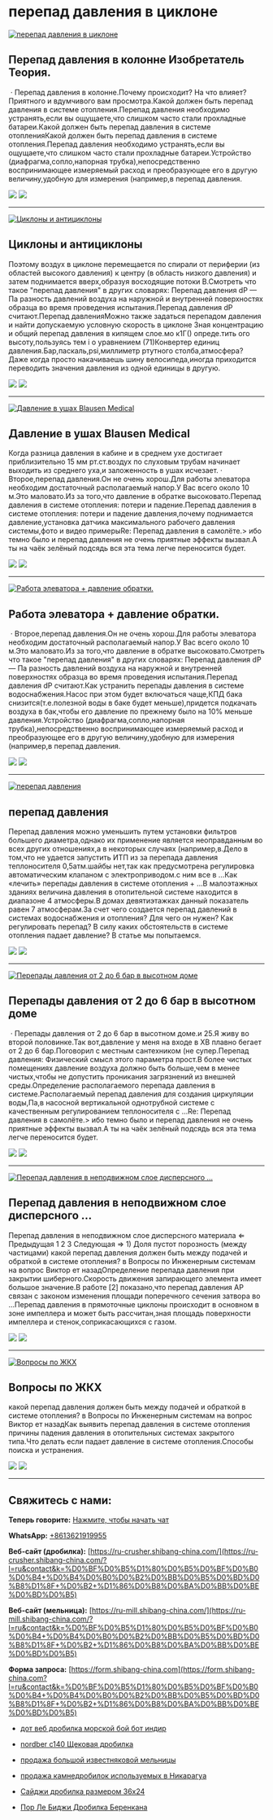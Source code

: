 # перепад давления в циклоне

<a href="https://swt.shibang-china.com/?l=ru&img&k=%D0%BF%D0%B5%D1%80%D0%B5%D0%BF%D0%B0%D0%B4+%D0%B4%D0%B0%D0%B2%D0%BB%D0%B5%D0%BD%D0%B8%D1%8F+%D0%B2+%D1%86%D0%B8%D0%BA%D0%BB%D0%BE%D0%BD%D0%B5" target="_blank">![перепад давления в циклоне](http://static.shibang-china.com/all-800x300/1407.jpg)</a>

## Перепад давления в колонне Изобретатель Теория.
&nbsp;&#0183;&#32;Перепад давления в колонне.Почему происходит? На что влияет? Приятного и вдумчивого вам просмотра.Какой должен быть перепад давления в системе отопления.Перепад давления необходимо устранять,если вы ощущаете,что слишком часто стали прохладные батареи.Какой должен быть перепад давления в системе отопленияКакой должен быть перепад давления в системе отопления.Перепад давления необходимо устранять,если вы ощущаете,что слишком часто стали прохладные батареи.Устройство (диафрагма,сопло,напорная трубка),непосредственно воспринимающее измеряемый расход и преобразующее его в другую величину,удобную для измерения (например,в перепад давления.


<a href="https://whatsapp.shibangsoft.com/WhatsApp.php" target="_blank" title="WhatsApp">![](http://static.shibang-china.com/icon/whatsapp.png)</a> <a href="https://swt.shibang-china.com/?l=ru&icon&k=%D0%BF%D0%B5%D1%80%D0%B5%D0%BF%D0%B0%D0%B4+%D0%B4%D0%B0%D0%B2%D0%BB%D0%B5%D0%BD%D0%B8%D1%8F+%D0%B2+%D1%86%D0%B8%D0%BA%D0%BB%D0%BE%D0%BD%D0%B5" target="_blank">![](http://static.shibang-china.com/icon/chat-ru.png)</a>

---

<a href="https://swt.shibang-china.com/?l=ru&img&k=%D0%BF%D0%B5%D1%80%D0%B5%D0%BF%D0%B0%D0%B4+%D0%B4%D0%B0%D0%B2%D0%BB%D0%B5%D0%BD%D0%B8%D1%8F+%D0%B2+%D1%86%D0%B8%D0%BA%D0%BB%D0%BE%D0%BD%D0%B5" target="_blank">![Циклоны и антициклоны](http://static.shibang-china.com/all-800x300/483.jpg)</a>

## Циклоны и антициклоны
Поэтому воздух в циклоне перемещается по спирали от периферии (из областей высокого давления) к центру (в область низкого давления) и затем поднимается вверх,образуя восходящие потоки В.Смотреть что такое &quot;перепад давления&quot; в других словарях: Перепад давления dР — Па разность давлений воздуха на наружной и внутренней поверхностях образца во время проведения испытания.Перепад давления dР считают.Перепад давленияМожно также задаться перепадом давления и найти допускаемую условную скорость в циклоне Зная концентрацию и общий перепад давления в кипящем слое.мо к1Г() опреде.тить ого высоту,пользуясь тем i o уравнением (71)Конвертер единиц давления.Бар,паскаль,psi,миллиметр ртутного столба,атмосфера? Даже когда просто накачиваешь шину велосипеда,иногда приходится переводить значения давления из одной единицы в другую.


<a href="https://whatsapp.shibangsoft.com/WhatsApp.php" target="_blank" title="WhatsApp">![](http://static.shibang-china.com/icon/whatsapp.png)</a> <a href="https://swt.shibang-china.com/?l=ru&icon&k=%D0%BF%D0%B5%D1%80%D0%B5%D0%BF%D0%B0%D0%B4+%D0%B4%D0%B0%D0%B2%D0%BB%D0%B5%D0%BD%D0%B8%D1%8F+%D0%B2+%D1%86%D0%B8%D0%BA%D0%BB%D0%BE%D0%BD%D0%B5" target="_blank">![](http://static.shibang-china.com/icon/chat-ru.png)</a>

---

<a href="https://swt.shibang-china.com/?l=ru&img&k=%D0%BF%D0%B5%D1%80%D0%B5%D0%BF%D0%B0%D0%B4+%D0%B4%D0%B0%D0%B2%D0%BB%D0%B5%D0%BD%D0%B8%D1%8F+%D0%B2+%D1%86%D0%B8%D0%BA%D0%BB%D0%BE%D0%BD%D0%B5" target="_blank">![Давление в ушах Blausen Medical](http://static.shibang-china.com/all-800x300/200.jpg)</a>

## Давление в ушах Blausen Medical
Когда разница давления в кабине и в среднем ухе достигает приблизительно 15 мм рт.ст.воздух по слуховым трубам начинает выходить из среднего уха,и заложенность в ушах исчезает.&nbsp;&#0183;&#32;Второе,перепад давления.Он не очень хорош.Для работы элеватора необходим достаточный располагаемый напор.У Вас всего около 10 м.Это маловато.Из за того,что давление в обратке высоковато.Перепад давления в системе отопления: потери и падение.Перепад давления в системе отопления: потери и падение давления,почему поднимается давление,установка датчика максимального рабочего давления системы,фото и видео примерыRe: Перепад давления в самолёте.&gt; ибо темно было и перепад давления не очень приятные эффекты вызвал.А ты на чаёк зелёный подсядь вся эта тема легче переносится будет.


<a href="https://whatsapp.shibangsoft.com/WhatsApp.php" target="_blank" title="WhatsApp">![](http://static.shibang-china.com/icon/whatsapp.png)</a> <a href="https://swt.shibang-china.com/?l=ru&icon&k=%D0%BF%D0%B5%D1%80%D0%B5%D0%BF%D0%B0%D0%B4+%D0%B4%D0%B0%D0%B2%D0%BB%D0%B5%D0%BD%D0%B8%D1%8F+%D0%B2+%D1%86%D0%B8%D0%BA%D0%BB%D0%BE%D0%BD%D0%B5" target="_blank">![](http://static.shibang-china.com/icon/chat-ru.png)</a>

---

<a href="https://swt.shibang-china.com/?l=ru&img&k=%D0%BF%D0%B5%D1%80%D0%B5%D0%BF%D0%B0%D0%B4+%D0%B4%D0%B0%D0%B2%D0%BB%D0%B5%D0%BD%D0%B8%D1%8F+%D0%B2+%D1%86%D0%B8%D0%BA%D0%BB%D0%BE%D0%BD%D0%B5" target="_blank">![Работа элеватора + давление обратки.](http://static.shibang-china.com/all-800x300/572.jpg)</a>

## Работа элеватора + давление обратки.
&nbsp;&#0183;&#32;Второе,перепад давления.Он не очень хорош.Для работы элеватора необходим достаточный располагаемый напор.У Вас всего около 10 м.Это маловато.Из за того,что давление в обратке высоковато.Смотреть что такое &quot;перепад давления&quot; в других словарях: Перепад давления dР — Па разность давлений воздуха на наружной и внутренней поверхностях образца во время проведения испытания.Перепад давления dР считают.Как устранить перепады давления в системе водоснабжения.Насос при этом будет включаться чаще,КПД бака снизится(т.е.полезной воды в баке будет меньше),придется подкачать воздуха в бак,чтобы его давление по прежнему было на 10% меньше давления.Устройство (диафрагма,сопло,напорная трубка),непосредственно воспринимающее измеряемый расход и преобразующее его в другую величину,удобную для измерения (например,в перепад давления.


<a href="https://whatsapp.shibangsoft.com/WhatsApp.php" target="_blank" title="WhatsApp">![](http://static.shibang-china.com/icon/whatsapp.png)</a> <a href="https://swt.shibang-china.com/?l=ru&icon&k=%D0%BF%D0%B5%D1%80%D0%B5%D0%BF%D0%B0%D0%B4+%D0%B4%D0%B0%D0%B2%D0%BB%D0%B5%D0%BD%D0%B8%D1%8F+%D0%B2+%D1%86%D0%B8%D0%BA%D0%BB%D0%BE%D0%BD%D0%B5" target="_blank">![](http://static.shibang-china.com/icon/chat-ru.png)</a>

---

<a href="https://swt.shibang-china.com/?l=ru&img&k=%D0%BF%D0%B5%D1%80%D0%B5%D0%BF%D0%B0%D0%B4+%D0%B4%D0%B0%D0%B2%D0%BB%D0%B5%D0%BD%D0%B8%D1%8F+%D0%B2+%D1%86%D0%B8%D0%BA%D0%BB%D0%BE%D0%BD%D0%B5" target="_blank">![перепад давления](http://static.shibang-china.com/all-800x300/1055.jpg)</a>

## перепад давления
Перепад давления можно уменьшить путем установки фильтров большего диаметра,однако их применение является неоправданным во всех других отношениях,а в некоторых случаях (например,в.Дело в том,что не удается запустить ИТП из за перепада давления теплоносителя 0,5атм.шайбы нет,так как предусмотрена регулировка автоматическим клапаном с электроприводом.с ним все в …Как &#171;лечить&#187; перепады давления в системе отопления + …В малоэтажных зданиях величина давления в отопительной системе находится в диапазоне 4 атмосферы.В домах девятиэтажках данный показатель равен 7 атмосферам.За счет чего создается перепад давлений в системах водоснабжения и отопления? Для чего он нужен? Как регулировать перепад? В силу каких обстоятельств в системе отопления падает давление? В статье мы попытаемся.


<a href="https://whatsapp.shibangsoft.com/WhatsApp.php" target="_blank" title="WhatsApp">![](http://static.shibang-china.com/icon/whatsapp.png)</a> <a href="https://swt.shibang-china.com/?l=ru&icon&k=%D0%BF%D0%B5%D1%80%D0%B5%D0%BF%D0%B0%D0%B4+%D0%B4%D0%B0%D0%B2%D0%BB%D0%B5%D0%BD%D0%B8%D1%8F+%D0%B2+%D1%86%D0%B8%D0%BA%D0%BB%D0%BE%D0%BD%D0%B5" target="_blank">![](http://static.shibang-china.com/icon/chat-ru.png)</a>

---

<a href="https://swt.shibang-china.com/?l=ru&img&k=%D0%BF%D0%B5%D1%80%D0%B5%D0%BF%D0%B0%D0%B4+%D0%B4%D0%B0%D0%B2%D0%BB%D0%B5%D0%BD%D0%B8%D1%8F+%D0%B2+%D1%86%D0%B8%D0%BA%D0%BB%D0%BE%D0%BD%D0%B5" target="_blank">![Перепады давления от 2 до 6 бар в высотном доме](http://static.shibang-china.com/all-800x300/130.jpg)</a>

## Перепады давления от 2 до 6 бар в высотном доме
&nbsp;&#0183;&#32;Перепады давления от 2 до 6 бар в высотном доме.и 25.Я живу во второй половинке.Так вот,давление у меня на входе в ХВ плавно бегает от 2 до 6 бар.Поговорил с местным сантехником (не супер.Перепад давления: Физический смысл этого параметра прост.В более чистых поме&#173;щениях давление воздуха должно быть больше,чем в менее чистых,чтобы не допустить проникания загрязнений из внешней среды.Определение располагаемого перепада давления в системе.Располагаемый перепад давления для создания циркуляции воды,Па,в насосной вертикальной однотрубной системе с качественным регулированием теплоносителя с …Re: Перепад давления в самолёте.&gt; ибо темно было и перепад давления не очень приятные эффекты вызвал.А ты на чаёк зелёный подсядь вся эта тема легче переносится будет.


<a href="https://whatsapp.shibangsoft.com/WhatsApp.php" target="_blank" title="WhatsApp">![](http://static.shibang-china.com/icon/whatsapp.png)</a> <a href="https://swt.shibang-china.com/?l=ru&icon&k=%D0%BF%D0%B5%D1%80%D0%B5%D0%BF%D0%B0%D0%B4+%D0%B4%D0%B0%D0%B2%D0%BB%D0%B5%D0%BD%D0%B8%D1%8F+%D0%B2+%D1%86%D0%B8%D0%BA%D0%BB%D0%BE%D0%BD%D0%B5" target="_blank">![](http://static.shibang-china.com/icon/chat-ru.png)</a>

---

<a href="https://swt.shibang-china.com/?l=ru&img&k=%D0%BF%D0%B5%D1%80%D0%B5%D0%BF%D0%B0%D0%B4+%D0%B4%D0%B0%D0%B2%D0%BB%D0%B5%D0%BD%D0%B8%D1%8F+%D0%B2+%D1%86%D0%B8%D0%BA%D0%BB%D0%BE%D0%BD%D0%B5" target="_blank">![Перепад давления в неподвижном слое дисперсного …](http://static.shibang-china.com/all-800x300/1476.jpg)</a>

## Перепад давления в неподвижном слое дисперсного …
Перепад давления в неподвижном слое дисперсного материала ⇐ Предыдущая 1 2 3 Следующая ⇒ 1) Доля пустот порозность (между частицами) какой перепад давления должен быть между подачей и обраткой в системе отопления? в Вопросы по Инженерным системам на вопрос Виктор ет назадОпределение перепада давления при закрытии шиберного.Скорость движения запирающего элемента имеет большое значение.В работе [2] показано,что перепад давления АР связан с законом изменения площади поперечного сечения затвора во …Перепад давления в прямоточные циклоны происходит в основном в зоне импеллера и может быть рассчитан,зная площадь поверхности импеллера и стенок,соприкасающихся с газом.


<a href="https://whatsapp.shibangsoft.com/WhatsApp.php" target="_blank" title="WhatsApp">![](http://static.shibang-china.com/icon/whatsapp.png)</a> <a href="https://swt.shibang-china.com/?l=ru&icon&k=%D0%BF%D0%B5%D1%80%D0%B5%D0%BF%D0%B0%D0%B4+%D0%B4%D0%B0%D0%B2%D0%BB%D0%B5%D0%BD%D0%B8%D1%8F+%D0%B2+%D1%86%D0%B8%D0%BA%D0%BB%D0%BE%D0%BD%D0%B5" target="_blank">![](http://static.shibang-china.com/icon/chat-ru.png)</a>

---

<a href="https://swt.shibang-china.com/?l=ru&img&k=%D0%BF%D0%B5%D1%80%D0%B5%D0%BF%D0%B0%D0%B4+%D0%B4%D0%B0%D0%B2%D0%BB%D0%B5%D0%BD%D0%B8%D1%8F+%D0%B2+%D1%86%D0%B8%D0%BA%D0%BB%D0%BE%D0%BD%D0%B5" target="_blank">![Вопросы по ЖКХ](http://static.shibang-china.com/all-800x300/993.jpg)</a>

## Вопросы по ЖКХ
какой перепад давления должен быть между подачей и обраткой в системе отопления? в Вопросы по Инженерным системам на вопрос Виктор ет назадКак выявить перепад давления в системе отопления причины падения давления в отопительных системах закрытого типа.Что делать если падает давление в системе отопления.Способы поиска и устранения.

<a href="https://whatsapp.shibangsoft.com/WhatsApp.php" target="_blank" title="WhatsApp">![](http://static.shibang-china.com/icon/whatsapp.png)</a> <a href="https://swt.shibang-china.com/?l=ru&icon&k=%D0%BF%D0%B5%D1%80%D0%B5%D0%BF%D0%B0%D0%B4+%D0%B4%D0%B0%D0%B2%D0%BB%D0%B5%D0%BD%D0%B8%D1%8F+%D0%B2+%D1%86%D0%B8%D0%BA%D0%BB%D0%BE%D0%BD%D0%B5" target="_blank">![](http://static.shibang-china.com/icon/chat-ru.png)</a>

---
## Свяжитесь с нами:

**Теперь говорите:** [Нажмите, чтобы начать чат](https://swt.shibang-china.com?l=ru&contact&k=%D0%BF%D0%B5%D1%80%D0%B5%D0%BF%D0%B0%D0%B4+%D0%B4%D0%B0%D0%B2%D0%BB%D0%B5%D0%BD%D0%B8%D1%8F+%D0%B2+%D1%86%D0%B8%D0%BA%D0%BB%D0%BE%D0%BD%D0%B5)

**WhatsApp:**  [+8613621919955](https://whatsapp.shibangsoft.com/WhatsApp.php)

**Веб-сайт (дробилка):** [https://ru-crusher.shibang-china.com/](https://ru-crusher.shibang-china.com/?l=ru&contact&k=%D0%BF%D0%B5%D1%80%D0%B5%D0%BF%D0%B0%D0%B4+%D0%B4%D0%B0%D0%B2%D0%BB%D0%B5%D0%BD%D0%B8%D1%8F+%D0%B2+%D1%86%D0%B8%D0%BA%D0%BB%D0%BE%D0%BD%D0%B5)

**Веб-сайт (мельница):** [https://ru-mill.shibang-china.com/](https://ru-mill.shibang-china.com/?l=ru&contact&k=%D0%BF%D0%B5%D1%80%D0%B5%D0%BF%D0%B0%D0%B4+%D0%B4%D0%B0%D0%B2%D0%BB%D0%B5%D0%BD%D0%B8%D1%8F+%D0%B2+%D1%86%D0%B8%D0%BA%D0%BB%D0%BE%D0%BD%D0%B5)

**Форма запроса:** [https://form.shibang-china.com](https://form.shibang-china.com?l=ru&contact&k=%D0%BF%D0%B5%D1%80%D0%B5%D0%BF%D0%B0%D0%B4+%D0%B4%D0%B0%D0%B2%D0%BB%D0%B5%D0%BD%D0%B8%D1%8F+%D0%B2+%D1%86%D0%B8%D0%BA%D0%BB%D0%BE%D0%BD%D0%B5)

* [дот веб дробилка морской бой бот индир](../131/%D0%B4%D0%BE%D1%82%20%D0%B2%D0%B5%D0%B1%20%D0%B4%D1%80%D0%BE%D0%B1%D0%B8%D0%BB%D0%BA%D0%B0%20%D0%BC%D0%BE%D1%80%D1%81%D0%BA%D0%BE%D0%B9%20%D0%B1%D0%BE%D0%B9%20%D0%B1%D0%BE%D1%82%20%D0%B8%D0%BD%D0%B4%D0%B8%D1%80.md)

* [nordber c140 Щековая дробилка](../135/nordber%20c140%20%D0%A9%D0%B5%D0%BA%D0%BE%D0%B2%D0%B0%D1%8F%20%D0%B4%D1%80%D0%BE%D0%B1%D0%B8%D0%BB%D0%BA%D0%B0.md)

* [продажа большой известняковой мельницы](../133/%D0%BF%D1%80%D0%BE%D0%B4%D0%B0%D0%B6%D0%B0%20%D0%B1%D0%BE%D0%BB%D1%8C%D1%88%D0%BE%D0%B9%20%D0%B8%D0%B7%D0%B2%D0%B5%D1%81%D1%82%D0%BD%D1%8F%D0%BA%D0%BE%D0%B2%D0%BE%D0%B9%20%D0%BC%D0%B5%D0%BB%D1%8C%D0%BD%D0%B8%D1%86%D1%8B.md)

* [продажа камнедробилок используемых в Никарагуа](../131/%D0%BF%D1%80%D0%BE%D0%B4%D0%B0%D0%B6%D0%B0%20%D0%BA%D0%B0%D0%BC%D0%BD%D0%B5%D0%B4%D1%80%D0%BE%D0%B1%D0%B8%D0%BB%D0%BE%D0%BA%20%D0%B8%D1%81%D0%BF%D0%BE%D0%BB%D1%8C%D0%B7%D1%83%D0%B5%D0%BC%D1%8B%D1%85%20%D0%B2%20%D0%9D%D0%B8%D0%BA%D0%B0%D1%80%D0%B0%D0%B3%D1%83%D0%B0.md)

* [Сайджи дробилка размером 36х24](../132/%D0%A1%D0%B0%D0%B9%D0%B4%D0%B6%D0%B8%20%D0%B4%D1%80%D0%BE%D0%B1%D0%B8%D0%BB%D0%BA%D0%B0%20%D1%80%D0%B0%D0%B7%D0%BC%D0%B5%D1%80%D0%BE%D0%BC%2036%D1%8524.md)

* [Пор Ле Биджи Дробилка Беренкана](../133/%D0%9F%D0%BE%D1%80%20%D0%9B%D0%B5%20%D0%91%D0%B8%D0%B4%D0%B6%D0%B8%20%D0%94%D1%80%D0%BE%D0%B1%D0%B8%D0%BB%D0%BA%D0%B0%20%D0%91%D0%B5%D1%80%D0%B5%D0%BD%D0%BA%D0%B0%D0%BD%D0%B0.md)